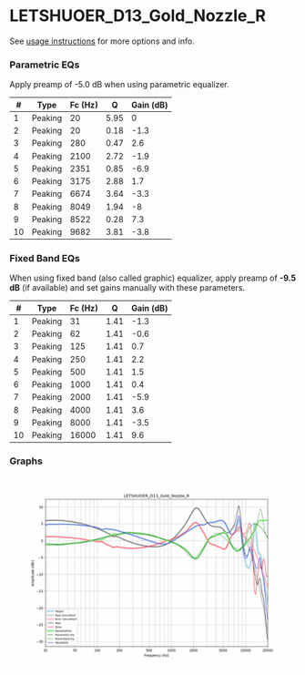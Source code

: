 # LETSHUOER_D13_Gold_Nozzle_R
See [usage instructions](https://github.com/jaakkopasanen/AutoEq#usage) for more options and info.

### Parametric EQs
Apply preamp of -5.0 dB when using parametric equalizer.

|   # | Type    |   Fc (Hz) |    Q |   Gain (dB) |
|-----|---------|-----------|------|-------------|
|   1 | Peaking |        20 | 5.95 |         0   |
|   2 | Peaking |        20 | 0.18 |        -1.3 |
|   3 | Peaking |       280 | 0.47 |         2.6 |
|   4 | Peaking |      2100 | 2.72 |        -1.9 |
|   5 | Peaking |      2351 | 0.85 |        -6.9 |
|   6 | Peaking |      3175 | 2.88 |         1.7 |
|   7 | Peaking |      6674 | 3.64 |        -3.3 |
|   8 | Peaking |      8049 | 1.94 |        -8   |
|   9 | Peaking |      8522 | 0.28 |         7.3 |
|  10 | Peaking |      9682 | 3.81 |        -3.8 |

### Fixed Band EQs
When using fixed band (also called graphic) equalizer, apply preamp of **-9.5 dB** (if available) and set gains manually with these parameters.

|   # | Type    |   Fc (Hz) |    Q |   Gain (dB) |
|-----|---------|-----------|------|-------------|
|   1 | Peaking |        31 | 1.41 |        -1.3 |
|   2 | Peaking |        62 | 1.41 |        -0.6 |
|   3 | Peaking |       125 | 1.41 |         0.7 |
|   4 | Peaking |       250 | 1.41 |         2.2 |
|   5 | Peaking |       500 | 1.41 |         1.5 |
|   6 | Peaking |      1000 | 1.41 |         0.4 |
|   7 | Peaking |      2000 | 1.41 |        -5.9 |
|   8 | Peaking |      4000 | 1.41 |         3.6 |
|   9 | Peaking |      8000 | 1.41 |        -3.5 |
|  10 | Peaking |     16000 | 1.41 |         9.6 |

### Graphs
![](./LETSHUOER_D13_Gold_Nozzle_R.png)
